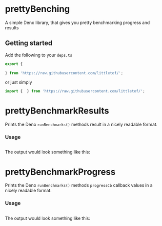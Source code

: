 # prettyBenching

A simple Deno library, that gives you pretty benchmarking progress and results

## Getting started
Add the following to your `deps.ts`
```ts 
export {
  
} from 'https://raw.githubusercontent.com/littletof/';
```

or just simply
```ts
import {  } from 'https://raw.githubusercontent.com/littletof/';
```

##

# prettyBenchmarkResults

Prints the Deno `runBenchmarks()` methods result in a nicely readable format.

### Usage
```ts

```

The output would look something like this:



# prettyBenchmarkProgress

Prints the Deno `runBenchmarks()` methods `progressCb` callback values in a nicely readable format.

### Usage
```ts

```

The output would look something like this:

